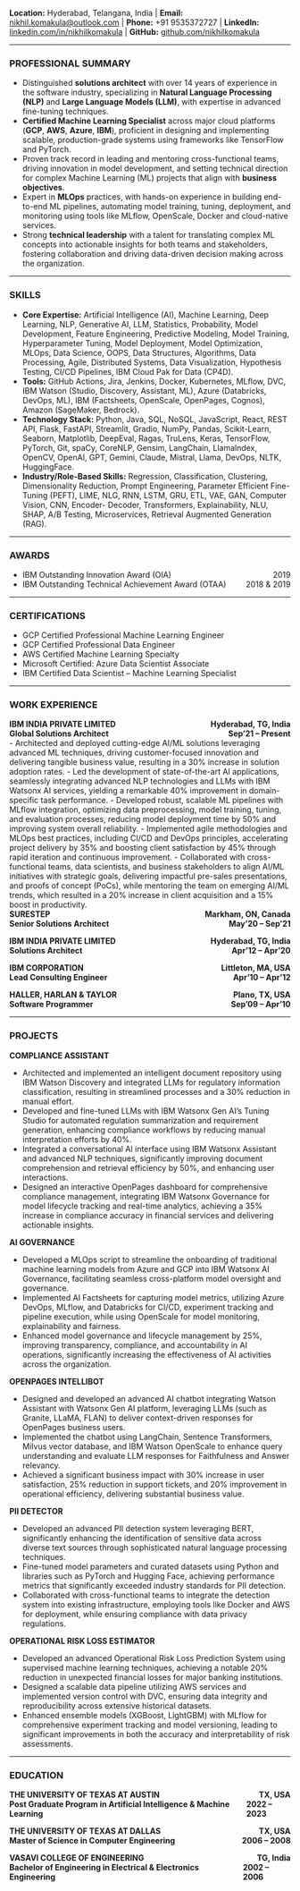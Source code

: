 <!-- # Nikhil Komakula -->
<!-- ## Global Solutions Architect (AI/ML) -->
**Location:** Hyderabad, Telangana, India | **Email:** nikhil.komakula@outlook.com | **Phone:** +91 9535372727 | **LinkedIn:** [linkedin.com/in/nikhilkomakula](http://linkedin.com/in/nikhilkomakula) | **GitHub:** [github.com/nikhilkomakula](https://github.com/nikhilkomakula)

---

### PROFESSIONAL SUMMARY
- Distinguished **solutions architect** with over 14 years of experience in the software industry, specializing in **Natural Language Processing (NLP)** and **Large Language Models (LLM)**, with expertise in advanced fine-tuning techniques.
- **Certified Machine Learning Specialist** across major cloud platforms (**GCP**, **AWS**, **Azure**, **IBM**), proficient in designing and implementing scalable, production-grade systems using frameworks like TensorFlow and PyTorch.
- Proven track record in leading and mentoring cross-functional teams, driving innovation in model development, and
setting technical direction for complex Machine Learning (ML) projects that align with **business objectives**.
- Expert in **MLOps** practices, with hands-on experience in building end-to-end ML pipelines, automating model
training, tuning, deployment, and monitoring using tools like MLflow, OpenScale, Docker and cloud-native services.
- Strong **technical leadership** with a talent for translating complex ML concepts into actionable insights for both
teams and stakeholders, fostering collaboration and driving data-driven decision making across the organization.

---

### SKILLS
- **Core Expertise:** Artificial Intelligence (AI), Machine Learning, Deep Learning, NLP, Generative AI, LLM, Statistics,
Probability, Model Development, Feature Engineering, Predictive Modeling, Model Training, Hyperparameter Tuning,
Model Deployment, Model Optimization, MLOps, Data Science, OOPS, Data Structures, Algorithms, Data Processing,
Agile, Distributed Systems, Data Visualization, Hypothesis Testing, CI/CD Pipelines, IBM Cloud Pak for Data (CP4D).
- **Tools:** GitHub Actions, Jira, Jenkins, Docker, Kubernetes, MLflow, DVC, IBM Watson (Studio, Discovery, Assistant, ML),
Azure (Databricks, DevOps, ML), IBM (Factsheets, OpenScale, OpenPages, Cognos), Amazon (SageMaker, Bedrock).
- **Technology Stack:** Python, Java, SQL, NoSQL, JavaScript, React, REST API, Flask, FastAPI, Streamlit, Gradio, NumPy,
Pandas, Scikit-Learn, Seaborn, Matplotlib, DeepEval, Ragas, TruLens, Keras, TensorFlow, PyTorch, Git, spaCy, CoreNLP,
Gensim, LangChain, Llamalndex, OpenCV, OpenAI, GPT, Gemini, Claude, Mistral, Llama, DevOps, NLTK, HuggingFace.
- **Industry/Role-Based Skills:** Regression, Classification, Clustering, Dimensionality Reduction, Prompt Engineering,
Parameter Efficient Fine-Tuning (PEFT), LIME, NLG, RNN, LSTM, GRU, ETL, VAE, GAN, Computer Vision, CNN, Encoder-
Decoder, Transformers, Explainability, NLU, SHAP, A/B Testing, Microservices, Retrieval Augmented Generation (RAG).

---

### AWARDS
- <div style="display: flex; justify-content: space-between;"><span>IBM Outstanding Innovation Award (OIA)</span><span>2019</span></div>
- <div style="display: flex; justify-content: space-between;"><span>IBM Outstanding Technical Achievement Award (OTAA)</span><span>2018 & 2019</span></div>

---

### CERTIFICATIONS
- GCP Certified Professional Machine Learning Engineer
- GCP Certified Professional Data Engineer
- AWS Certified Machine Learning Specialty
- Microsoft Certified: Azure Data Scientist Associate
- IBM Certified Data Scientist – Machine Learning Specialist

---

### WORK EXPERIENCE
<div style="display: flex; justify-content: space-between; font-weight: bold;"><span>IBM INDIA PRIVATE LIMITED</span><span>Hyderabad, TG, India</span></div>
<div style="display: flex; justify-content: space-between; font-weight: bold;"><span>Global Solutions Architect</span><span>Sep’21 – Present</span></div>   	
-	Architected and deployed cutting-edge AI/ML solutions leveraging advanced ML techniques, driving customer-focused innovation and delivering tangible business value, resulting in a 30% increase in solution adoption rates.
-	Led the development of state-of-the-art AI applications, seamlessly integrating advanced NLP technologies and LLMs with IBM Watsonx AI services, yielding a remarkable 40% improvement in domain-specific task performance.
-	Developed robust, scalable ML pipelines with MLflow integration, optimizing data preprocessing, model training, tuning, and evaluation processes, reducing model deployment time by 50% and improving system overall reliability.
-	Implemented agile methodologies and MLOps best practices, including CI/CD and DevOps principles, accelerating project delivery by 35% and boosting client satisfaction by 45% through rapid iteration and continuous improvement.
-	Collaborated with cross-functional teams, data scientists, and business stakeholders to align AI/ML initiatives with strategic goals, delivering impactful pre-sales presentations, and proofs of concept (PoCs), while mentoring the team on emerging AI/ML trends, which resulted in a 20% increase in client acquisition and a 15% boost in productivity. 

<div style="display: flex; justify-content: space-between; font-weight: bold;"><span>SURESTEP</span><span>Markham, ON, Canada</span></div>
<div style="display: flex; justify-content: space-between; font-weight: bold; margin-bottom: 1em"><span>Senior Solutions Architect</span><span>May’20 – Sep’21</span></div>
<div style="display: flex; justify-content: space-between; font-weight: bold;"><span>IBM INDIA PRIVATE LIMITED</span><span>Hyderabad, TG, India</span></div>
<div style="display: flex; justify-content: space-between; font-weight: bold; margin-bottom: 1em"><span>Solutions Architect</span><span>Apr’12 – Apr’20</span></div>
<div style="display: flex; justify-content: space-between; font-weight: bold;"><span>IBM CORPORATION</span><span>Littleton, MA, USA</span></div>
<div style="display: flex; justify-content: space-between; font-weight: bold; margin-bottom: 1em"><span>Lead Consulting Engineer</span><span>Apr’10 – Apr’12</span></div>
<div style="display: flex; justify-content: space-between; font-weight: bold;"><span>HALLER, HARLAN & TAYLOR</span><span>Plano, TX, USA</span></div>
<div style="display: flex; justify-content: space-between; font-weight: bold;"><span>Software Programmer</span><span>Sep’09 – Apr’10</span></div>

---

### PROJECTS

**COMPLIANCE ASSISTANT**
-	Architected and implemented an intelligent document repository using IBM Watson Discovery and integrated LLMs for regulatory information classification, resulting in streamlined processes and a 30% reduction in manual effort.
-	Developed and fine-tuned LLMs with IBM Watsonx Gen AI’s Tuning Studio for automated regulation summarization and requirement generation, enhancing compliance workflows by reducing manual interpretation efforts by 40%.
-	Integrated a conversational AI interface using IBM Watsonx Assistant and advanced NLP techniques, significantly improving document comprehension and retrieval efficiency by 50%, and enhancing user interactions.
-	Designed an interactive OpenPages dashboard for comprehensive compliance management, integrating IBM Watsonx Governance for model lifecycle tracking and real-time analytics, achieving a 35% increase in compliance accuracy in financial services and delivering actionable insights.

**AI GOVERNANCE**
-	Developed a MLOps script to streamline the onboarding of traditional machine learning models from Azure and GCP into IBM Watsonx AI Governance, facilitating seamless cross-platform model oversight and governance.
-	Implemented AI Factsheets for capturing model metrics, utilizing Azure DevOps, MLflow, and Databricks for CI/CD, experiment tracking and pipeline execution, while using OpenScale for model monitoring, explainability and fairness.
-	Enhanced model governance and lifecycle management by 25%, improving transparency, compliance, and accountability in AI operations, significantly increasing the effectiveness of AI activities across the organization.

**OPENPAGES INTELLIBOT**
-	Designed and developed an advanced AI chatbot integrating Watson Assistant with Watsonx Gen AI platform, leveraging LLMs (such as Granite, LLaMA, FLAN) to deliver context-driven responses for OpenPages business users.
-	Implemented the chatbot using LangChain, Sentence Transformers, Milvus vector database, and IBM Watson OpenScale to enhance query understanding and evaluate LLM responses for Faithfulness and Answer relevancy. 
-	Achieved a significant business impact with 30% increase in user satisfaction, 25% reduction in support tickets, and 20% improvement in operational efficiency, delivering substantial business value.

**PII DETECTOR**
-	Developed an advanced PII detection system leveraging BERT, significantly enhancing the identification of sensitive data across diverse text sources through sophisticated natural language processing techniques.
-	Fine-tuned model parameters and curated datasets using Python and libraries such as PyTorch and Hugging Face, achieving performance metrics that significantly exceeded industry standards for PII detection.
-	Collaborated with cross-functional teams to integrate the detection system into existing infrastructure, employing tools like Docker and AWS for deployment, while ensuring compliance with data privacy regulations.

**OPERATIONAL RISK LOSS ESTIMATOR**
-	Developed an advanced Operational Risk Loss Prediction System using supervised machine learning techniques, achieving a notable 20% reduction in unexpected financial losses for major banking institutions.
-	Designed a scalable data pipeline utilizing AWS services and implemented version control with DVC, ensuring data integrity and reproducibility across extensive historical datasets.
-	Enhanced ensemble models (XGBoost, LightGBM) with MLflow for comprehensive experiment tracking and model versioning, leading to significant improvements in both the accuracy and interpretability of risk assessments.

---

### EDUCATION

<div style="display: flex; justify-content: space-between; font-weight: bold;"><span>THE UNIVERSITY OF TEXAS AT AUSTIN</span><span>TX, USA</span></div>
<div style="display: flex; justify-content: space-between; font-weight: bold; margin-bottom: 1em"><span>Post Graduate Program in Artificial Intelligence & Machine Learning</span><span>2022 – 2023</span></div>
<div style="display: flex; justify-content: space-between; font-weight: bold;"><span>THE UNIVERSITY OF TEXAS AT DALLAS</span><span>TX, USA</span></div>
<div style="display: flex; justify-content: space-between; font-weight: bold; margin-bottom: 1em"><span>Master of Science in Computer Engineering</span><span>2006 – 2008</span></div>
<div style="display: flex; justify-content: space-between; font-weight: bold;"><span>VASAVI COLLEGE OF ENGINEERING</span><span>TG, India</span></div>
<div style="display: flex; justify-content: space-between; font-weight: bold;"><span>Bachelor of Engineering in Electrical & Electronics Engineering</span><span>2002 – 2006</span></div>
